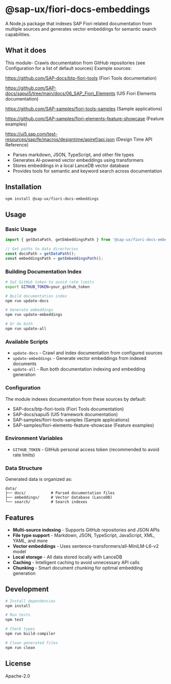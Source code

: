 # @sap-ux/fiori-docs-embeddings

A Node.js package that indexes SAP Fiori related documentation from multiple sources and generates vector embeddings for semantic search capabilities.

## What it does

This module- Crawls documentation from GitHub repositories (see Configuration for a list of default sources)
Example sources:

https://github.com/SAP-docs/btp-fiori-tools (Fiori Tools documentation)

https://github.com/SAP-docs/sapui5/tree/main/docs/06_SAP_Fiori_Elements (UI5 Fiori Elements documentation)

https://github.com/SAP-samples/fiori-tools-samples (Sample applications)

https://github.com/SAP-samples/fiori-elements-feature-showcase (Feature examples)

https://ui5.sap.com/test-resources/sap/fe/macros/designtime/apiref/api.json (Design Time API Reference)


- Parses markdown, JSON, TypeScript, and other file types
- Generates AI-powered vector embeddings using transformers
- Stores embeddings in a local LanceDB vector database
- Provides tools for semantic and keyword search across documentation

## Installation

```bash
npm install @sap-ux/fiori-docs-embeddings
```

## Usage

### Basic Usage

```javascript
import { getDataPath, getEmbeddingsPath } from '@sap-ux/fiori-docs-embeddings';

// Get paths to data directories
const docsPath = getDataPath();
const embeddingsPath = getEmbeddingsPath();
```

### Building Documentation Index

```bash
# Set GitHub token to avoid rate limits
export GITHUB_TOKEN=your_github_token

# Build documentation index
npm run update-docs

# Generate embeddings
npm run update-embeddings

# Or do both
npm run update-all
```

### Available Scripts

- `update-docs` - Crawl and index documentation from configured sources
- `update-embeddings` - Generate vector embeddings from indexed documents  
- `update-all` - Run both documentation indexing and embedding generation

### Configuration

The module indexes documentation from these sources by default:
- SAP-docs/btp-fiori-tools (Fiori Tools documentation)
- SAP-docs/sapui5 (UI5 framework documentation)
- SAP-samples/fiori-tools-samples (Sample applications)
- SAP-samples/fiori-elements-feature-showcase (Feature examples)

### Environment Variables

- `GITHUB_TOKEN` - GitHub personal access token (recommended to avoid rate limits)

### Data Structure

Generated data is organized as:
```
data/
├── docs/           # Parsed documentation files
├── embeddings/     # Vector database (LanceDB)
└── search/         # Search indexes
```

## Features

- **Multi-source indexing** - Supports GitHub repositories and JSON APIs
- **File type support** - Markdown, JSON, TypeScript, JavaScript, XML, YAML, and more
- **Vector embeddings** - Uses sentence-transformers/all-MiniLM-L6-v2 model
- **Local storage** - All data stored locally with LanceDB
- **Caching** - Intelligent caching to avoid unnecessary API calls
- **Chunking** - Smart document chunking for optimal embedding generation

## Development

```bash
# Install dependencies
npm install

# Run tests
npm test

# Check types
npm run build-compiler

# Clean generated files
npm run clean
```

## License

Apache-2.0